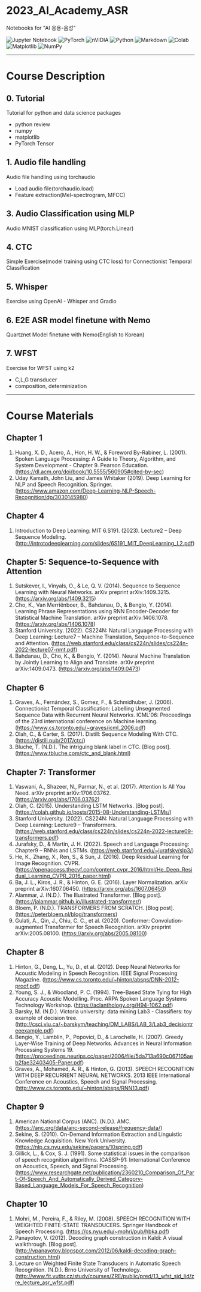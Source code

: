 # 2023_AI_Academy_ASR 
Notebooks for "AI 응용-음성"

![Jupyter Notebook](https://img.shields.io/badge/jupyter-%23FA0F00.svg?style=for-the-badge&logo=jupyter&logoColor=white)
![PyTorch](https://img.shields.io/badge/PyTorch-%23EE4C2C.svg?style=for-the-badge&logo=PyTorch&logoColor=white)
![nVIDIA](https://img.shields.io/badge/nVIDIA-%2376B900.svg?style=for-the-badge&logo=nVIDIA&logoColor=white)
![Python](https://img.shields.io/badge/python-3670A0?style=for-the-badge&logo=python&logoColor=ffdd54)
![Markdown](https://img.shields.io/badge/markdown-%23000000.svg?style=for-the-badge&logo=markdown&logoColor=white)
![Colab](https://img.shields.io/badge/Colab-F9AB00?style=for-the-badge&logo=googlecolab&color=525252)
![Matplotlib](https://img.shields.io/badge/Matplotlib-%23ffffff.svg?style=for-the-badge&logo=Matplotlib&logoColor=black)
![NumPy](https://img.shields.io/badge/numpy-%23013243.svg?style=for-the-badge&logo=numpy&logoColor=white)

---------------
# Course Description
## 0. Tutorial
Tutorial for python and data science packages
- python review
- numpy
- matplotlib
- PyTorch Tensor
  
## 1. Audio file handling
Audio file handling using torchaudio
- Load audio file(torchaudio.load)
- Feature extraction(Mel-spectrogram, MFCC)
  
## 3. Audio Classification using MLP
Audio MNIST classification using MLP(torch.Linear)

## 4. CTC
Simple Exercise(model training using CTC loss) for Connectionist Temporal Classification

## 5. Whisper
Exercise using OpenAI - Whisper and Gradio

## 6. E2E ASR model finetune with Nemo
Quartznet Model finetune with Nemo(English to Korean)

## 7. WFST
Exercise for WFST using k2
- C,L,G transducer
- composition, determinization

---------------
# Course Materials
## Chapter 1
1.	Huang, X. D., Acero, A., Hon, H. W., & Foreword By-Rabiner, L. (2001). Spoken Language Processing: A Guide to Theory, Algorithm, and System Development - Chapter 9. Pearson Education. (https://dl.acm.org/doi/book/10.5555/560905#cited-by-sec)
2.	Uday Kamath, John Liu, and James Whitaker (2019). Deep Learning for NLP and Speech Recognition. Springer. (https://www.amazon.com/Deep-Learning-NLP-Speech-Recognition/dp/3030145980)

## Chapter 4
1.	Introduction to Deep Learning: MIT 6.S191. (2023). Lecture2 – Deep Sequence Modeling. (http://introtodeeplearning.com/slides/6S191_MIT_DeepLearning_L2.pdf)

## Chapter 5: Sequence-to-Sequence with Attention
1.	Sutskever, I., Vinyals, O., & Le, Q. V. (2014). Sequence to Sequence Learning with Neural Networks. arXiv preprint arXiv:1409.3215. (https://arxiv.org/abs/1409.3215)
2.	Cho, K., Van Merriënboer, B., Bahdanau, D., & Bengio, Y. (2014). Learning Phrase Representations using RNN Encoder-Decoder for Statistical Machine Translation. arXiv preprint arXiv:1406.1078. (https://arxiv.org/abs/1406.1078)
3.	Stanford University. (2022). CS224N: Natural Language Processing with Deep Learning: Lecture7 – Machine Translation, Sequence-to-Sequence and Attention. (https://web.stanford.edu/class/cs224n/slides/cs224n-2022-lecture07-nmt.pdf)
4.	Bahdanau, D., Cho, K., & Bengio, Y. (2014). Neural Machine Translation by Jointly Learning to Align and Translate. arXiv preprint arXiv:1409.0473. (https://arxiv.org/abs/1409.0473)

## Chapter 6
1.	Graves, A., Fernández, S., Gomez, F., & Schmidhuber, J. (2006). Connectionist Temporal Classification: Labelling Unsegmented Sequence Data with Recurrent Neural Networks. ICML'06: Proceedings of the 23rd international conference on Machine learning. (https://www.cs.toronto.edu/~graves/icml_2006.pdf)
2.	Olah, C., & Carter, S. (2017). Distill: Sequence Modeling With CTC. (https://distill.pub/2017/ctc/)
3.	Bluche, T. (N.D.). The intriguing blank label in CTC. [Blog post]. (https://www.tbluche.com/ctc_and_blank.html)

## Chapter 7: Transformer
1.	Vaswani, A., Shazeer, N., Parmar, N., et al. (2017). Attention Is All You Need. arXiv preprint arXiv:1706.03762. (https://arxiv.org/abs/1706.03762)
2.	Olah, C. (2015). Understanding LSTM Networks. [Blog post]. (https://colah.github.io/posts/2015-08-Understanding-LSTMs/)
3.	Stanford University. (2022). CS224N: Natural Language Processing with Deep Learning: Lecture9 – Transformers. (https://web.stanford.edu/class/cs224n/slides/cs224n-2022-lecture09-transformers.pdf)
4.	Jurafsky, D., & Martin, J. H. (2022). Speech and Language Processing: Chapter9 – RNNs and LSTMs. (https://web.stanford.edu/~jurafsky/slp3/)
5.	He, K., Zhang, X., Ren, S., & Sun, J. (2016). Deep Residual Learning for Image Recognition. CVPR. (https://openaccess.thecvf.com/content_cvpr_2016/html/He_Deep_Residual_Learning_CVPR_2016_paper.html)
6.	Ba, J. L., Kiros, J. R., & Hinton, G. E. (2016). Layer Normalization. arXiv preprint arXiv:1607.06450. (https://arxiv.org/abs/1607.06450)
7.	Alammar, J. (N.D.). The Illustrated Transformer. [Blog post]. (https://jalammar.github.io/illustrated-transformer/)
8.	Bloem, P. (N.D.). TRANSFORMERS FROM SCRATCH. [Blog post]. (https://peterbloem.nl/blog/transformers)
9.	Gulati, A., Qin, J., Chiu, C. C., et al. (2020). Conformer: Convolution-augmented Transformer for Speech Recognition. arXiv preprint arXiv:2005.08100. (https://arxiv.org/abs/2005.08100)

## Chapter 8
1.	Hinton, G., Deng, L., Yu, D., et al. (2012). Deep Neural Networks for Acoustic Modeling in Speech Recognition. IEEE Signal Processing Magazine. (https://www.cs.toronto.edu/~hinton/absps/DNN-2012-proof.pdf)
2.	Young, S. J., & Woodland, P. C. (1994). Tree-Based State Tying for High Accuracy Acoustic Modelling. Proc. ARPA Spoken Language Systems Technology Workshop. (https://aclanthology.org/H94-1062.pdf)
3.	Barsky, M. (N.D.). Victoria university: data mining Lab3 - Classifiers: toy example of decision tree. (http://csci.viu.ca/~barskym/teaching/DM_LABS/LAB_3/Lab3_decisiontreeexample.pdf)
4.	Bengio, Y., Lamblin, P., Popovici, D., & Larochelle, H. (2007). Greedy Layer-Wise Training of Deep Networks. Advances in Neural Information Processing Systems 19. (https://proceedings.neurips.cc/paper/2006/file/5da713a690c067105aeb2fae32403405-Paper.pdf)
5.	Graves, A., Mohamed, A. R., & Hinton, G. (2013). SPEECH RECOGNITION WITH DEEP RECURRENT NEURAL NETWORKS. 2013 IEEE International Conference on Acoustics, Speech and Signal Processing. (http://www.cs.toronto.edu/~hinton/absps/RNN13.pdf)

## Chapter 9
1.	American National Corpus (ANC). (N.D.). AMC. (https://anc.org/data/anc-second-release/frequency-data/)
2.	Sekine, S. (2010). On-Demand Information Extraction and Linguistic Knowledge Acquisition. New York University. (https://nlp.cs.nyu.edu/sekine/papers/10spring.pdf)
3.	Gillick, L., & Cox, S. J. (1991). Some statistical issues in the comparison of speech recognition algorithms. ICASSP-91: International Conference on Acoustics, Speech, and Signal Processing. (https://www.researchgate.net/publication/2360210_Comparison_Of_Part-Of-Speech_And_Automatically_Derived_Category-Based_Language_Models_For_Speech_Recognition)

## Chapter 10
1.	Mohri, M., Pereira, F., & Riley, M. (2008). SPEECH RECOGNITION WITH WEIGHTED FINITE-STATE TRANSDUCERS. Springer Handbook of Speech Processing. (https://cs.nyu.edu/~mohri/pub/hbka.pdf)
2.	Panayotov, V. (2012). Decoding graph construction in Kaldi: A visual walkthrough. [Blog post]. (http://vpanayotov.blogspot.com/2012/06/kaldi-decoding-graph-construction.html)
3.	Lecture on Weighted Finite State Transducers in Automatic Speech Recognition. (N.D.). Brno University of Technology. (http://www.fit.vutbr.cz/study/courses/ZRE/public/pred/13_wfst_sid_lid/zre_lecture_asr_wfst.pdf)

